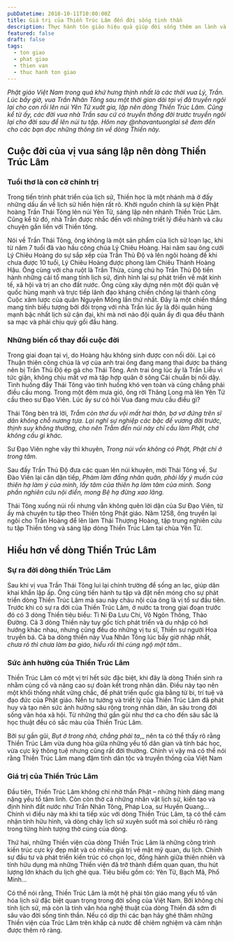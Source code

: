 ```yaml
---
pubDatetime: 2018-10-11T10:00:00Z
title: Giá trị của Thiền Trúc Lâm đến đời sống tinh thần
description: Thực hành tôn giáo hiệu quả giúp đời sống thêm an lành và hạnh phúc, giác ngộ nhiều điều hữu ích để đem lại năng lượng tích cực cho bản thân, và giá trị đẹp cho cộng đồng.
featured: false
draft: false
tags:
  - ton giao
  - phat giao
  - thien van
  - thuc hanh ton giao
---
```


_Phật giáo Việt Nam trong quá khứ hưng thịnh nhất là các thời vua Lý, Trần. Lúc bấy giờ, vua Trần Nhân Tông sau một thời gian dài tại vị đã truyền ngôi lại cho con rồi lên núi Yên Tử xuất gia, lập nên dòng Thiền Trúc Lâm. Cũng kể từ ấy, các đời vua nhà Trần sau cứ có truyền thống đời trước truyền ngôi lại cho đời sau để lên núi tu tập. Hôm nay @nhavantuonglai sẽ đem đến cho các bạn đọc những thông tin về dòng Thiền này._

## Cuộc đời của vị vua sáng lập nên dòng Thiền Trúc Lâm

### Tuổi thơ là con cờ chính trị

Trong tiến trình phát triển của lịch sử, Thiền học là một nhánh mà ở đấy những dấu ấn về lịch sử hiển hiện rất rõ. Khởi nguồn chính là sự kiện Phật hoàng Trần Thái Tông lên núi Yên Tử, sáng lập nên nhánh Thiền Trúc Lâm. Cũng kể từ đó, nhà Trần được nhắc đến với những triết lý điều hành và câu chuyện gắn liền với Thiền tông.

Nói về Trần Thái Tông, ông không là một sản phẩm của lịch sử loạn lạc, khi từ năm 7 tuổi đã vào hầu công chúa Lý Chiêu Hoàng. Hai năm sau ông cưới Lý Chiêu Hoàng do sự sắp xếp của Trần Thủ Độ và lên ngôi hoàng đế khi chưa được 10 tuổi, Lý Chiêu Hoàng được phong làm Chiêu Thánh Hoàng Hậu. Ông cùng với cha ruột là Trần Thừa, cùng chú họ Trần Thủ Độ tiến hành những cải tổ mang tính lịch sử, định hình lại sự phát triển về mặt kinh tế, xã hội và trị an cho đất nước. Ông cũng xây dựng nên một đội quân vệ quốc hùng mạnh và trực tiếp lãnh đạo kháng chiến chống lại thành công Cuộc xâm lược của quân Nguyên Mông lần thứ nhất. Đây là một chiến thắng mang tính biểu tượng bởi đối trọng với nhà Trần lúc ấy là đội quân hùng mạnh bậc nhất lịch sử cận đại, khi mà nơi nào đội quân ấy đi qua đều thành sa mạc và phải chịu quỳ gối đầu hàng.

### Những biến cố thay đổi cuộc đời

Trong giai đoạn tại vị, do Hoàng hậu không sinh được con nối dõi. Lại có Thuận thiên công chúa là vợ của anh trai ông đang mang thai được ba tháng nên bị Trần Thủ Độ ép gả cho Thái Tông. Anh trai ông lúc ấy là Trần Liễu vì tức giận, không chịu mất vợ mà tập hợp quân ở sông Cái chuẩn bị nổi dậy. Tình huống đẩy Thái Tông vào tình huống khó vẹn toàn và cũng chẳng phải điều cầu mong. Trong một đêm mưa gió, ông rời Thăng Long mà lên Yên Tử cầu theo sư Đạo Viên. Lúc ấy sư có hỏi Vua đang mưu cầu điều gì?

Thái Tông bèn trả lời, _Trẫm còn thơ ấu vội mất hai thân, bơ vơ đứng trên sĩ dân không chỗ nương tựa. Lại nghĩ sự nghiệp các bậc đế vương đời trước, thịnh suy không thường, cho nên Trẫm đến núi này chỉ cầu làm Phật, chớ không cầu gì khác._

Sư Đạo Viên nghe vậy thì khuyên, _Trong núi vốn không có Phật, Phật chỉ ở trong tâm._

Sau đấy Trần Thủ Độ đưa các quan lên núi khuyên, mời Thái Tông về. Sư Đào Viên lại căn dặn tiếp, _Phàm làm đấng nhân quân, phải lấy ý muốn của thiên hạ làm ý của mình, lấy tâm của thiên hạ làm tâm của mình. Song phần nghiên cứu nội điển, mong Bệ hạ đừng xao lãng._

Thái Tông xuống núi rồi nhưng vẫn không quên lời dặn của Sư Đạo Viên, từ ấy mà chuyên tu tập theo Thiền tông Phật giáo. Năm 1258, ông truyền lại ngôi cho Trần Hoảng để lên làm Thái Thượng Hoàng, tập trung nghiên cứu tu tập Thiền tông và sáng lập dòng Thiền Trúc Lâm tại chùa Yên Tử.

## Hiểu hơn về dòng Thiền Trúc Lâm

### Sự ra đời dòng thiền Trúc Lâm

Sau khi vị vua Trần Thái Tông lui lại chính trường để sống an lạc, giúp dân khai khẩn lập ấp. Ông cũng tiến hành tu tập và đặt nền móng cho sự phát triển dòng Thiền Trúc Lâm mà sau này cháu nội của ông là vị tổ sư đầu tiên. Trước khi có sự ra đời của Thiền Trúc Lâm, ở nước ta trong giai đoạn trước đó có 3 dòng Thiền tiêu biểu: Tì Ni Đa Lưu Chi, Vô Ngôn Thông, Thảo Đường. Cả 3 dòng Thiền này tuy gốc tích phát triển và du nhập có hơi hướng khác nhau, nhưng cũng đều do những vị tu sĩ, Thiền sư người Hoa truyền bá. Cả ba dòng thiền này Vua Nhân Tông lúc bấy giờ nhập nhất, _chưa rõ thì chưa làm ba giáo, hiểu rồi thì cùng ngộ một tâm.._

### Sức ảnh hưởng của Thiền Trúc Lâm

Thiền Trúc Lâm có một vị trí hết sức đặc biệt, khi đây là dòng Thiền sinh ra nhằm củng cố và nâng cao sự đoàn kết trong nhân dân. Điều này tạo nên một khối thống nhất vững chắc, để phát triển quốc gia bằng từ bi, trí tuệ và đạo đức của Phật giáo. Nền tư tưởng và triết lý của Thiền Trúc Lâm đã phát huy và tạo nên sức ảnh hưởng sâu rộng trong nhân dân, ăn sâu trong đời sống văn hóa xã hội. Từ những thứ gần gũi như thơ ca cho đến sâu sắc là học thuật đều có sắc màu của Thiền Trúc Lâm.

Bởi sự gần gũi, _Bụt ở trong nhà, chẳng phải ta_,_ nên ta có thể thấy rõ rằng Thiền Trúc Lâm vừa dung hòa giữa những yếu tố dân gian và tính bác học, vừa cực kỳ thông tuệ nhưng cũng rất đời thường. Chính vì vậy mà có thể nói rằng Thiền Trúc Lâm mang đậm tính dân tộc và truyền thống của Việt Nam

### Giá trị của Thiền Trúc Lâm

Đầu tiên, Thiền Trúc Lâm không chỉ nhờ thần Phật – những hình dáng mang nặng yếu tố tâm linh. Còn còn thờ cả những nhân vật lịch sử, kiến tạo và định hình đất nước như Trần Nhân Tông, Pháp Loa, sư Huyền Quang… Chính vì điều này mà khi ta tiếp xúc với dòng Thiền Trúc Lâm, ta có thể cảm nhận tính hữu hình, và dòng chảy lịch sử xuyên suốt mà soi chiếu rõ ràng trong từng hình tượng thờ cúng của dòng.

Thứ hai, những Thiền viện của dòng Thiền Trúc Lâm là những công trình kiến trúc cực kỳ đẹp mắt và có nhiều giá trị về mặt mỹ quan, du lịch. Chính sự đầu tư và phát triển kiến trúc có chọn lọc, đồng hành giữa thiên nhiên và tính hữu dụng mà những Thiền viện đã trở thành điểm quan quan, thu hút lượng lớn khách du lịch ghé qua. Tiêu biểu gồm có: Yên Tử, Bạch Mã, Phổ Minh…

Có thể nói rằng, Thiền Trúc Lâm là một hệ phái tôn giáo mang yếu tố văn hóa lịch sử đặc biệt quan trọng trong đời sống của Việt Nam. Bởi không chỉ tính lịch sử, mà còn là tính văn hóa nghệ thuật của dòng Thiền đã sớm đi sâu vào đời sống tinh thần. Nếu có dịp thì các bạn hãy ghé thăm những Thiền viện của Trúc Lâm trên khắp cả nước để chiêm nghiệm và cảm nhận được thêm rõ ràng.

